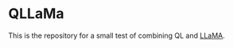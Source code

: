 # QLLaMa

This is the repository for a small test of combining QL and [LLaMA](https://github.com/meta-llama/llama3).